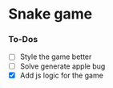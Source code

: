 # Snake game

### To-Dos

-   [ ] Style the game better
-   [ ] Solve generate apple bug
-   [x] Add js logic for the game
